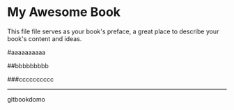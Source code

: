 # My Awesome Book

This file file serves as your book's preface, a great place to describe your book's content and ideas.



\#aaaaaaaaaa

\#\#bbbbbbbbb

\#\#\#cccccccccc

 

---

gitbookdomo

